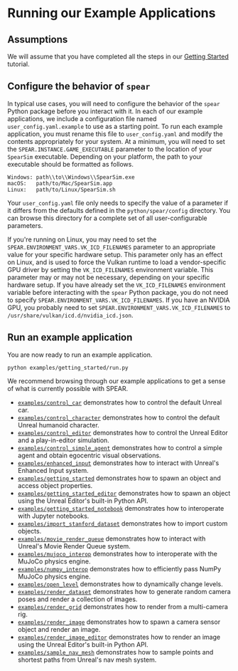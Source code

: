# Running our Example Applications

## Assumptions

We will assume that you have completed all the steps in our [Getting Started](docs/getting_started.md) tutorial.

## Configure the behavior of `spear`

In typical use cases, you will need to configure the behavior of the `spear` Python package before you interact with it. In each of our example applications, we include a configuration file named `user_config.yaml.example` to use as a starting point. To run each example application, you must rename this file to `user_config.yaml` and modify the contents appropriately for your system. At a minimum, you will need to set the `SPEAR.INSTANCE.GAME_EXECUTABLE` parameter to the location of your `SpearSim` executable. Depending on your platform, the path to your executable should be formatted as follows.

```
Windows: path\\to\\Windows\\SpearSim.exe
macOS:   path/to/Mac/SpearSim.app
Linux:   path/to/Linux/SpearSim.sh
```

Your `user_config.yaml` file only needs to specify the value of a parameter if it differs from the defaults defined in the `python/spear/config` directory. You can browse this directory for a complete set of all user-configurable parameters.

If you're running on Linux, you may need to set the `SPEAR.ENVIRONMENT_VARS.VK_ICD_FILENAMES` parameter to an appropriate value for your specific hardware setup. This parameter only has an effect on Linux, and is used to force the Vulkan runtime to load a vendor-specific GPU driver by setting the `VK_ICD_FILENAMES` environment variable. This parameter may or may not be necessary, depending on your specific hardware setup. If you have already set the `VK_ICD_FILENAMES` environment variable before interacting with the `spear` Python package, you do not need to specify `SPEAR.ENVIRONMENT_VARS.VK_ICD_FILENAMES`. If you have an NVIDIA GPU, you probably need to set `SPEAR.ENVIRONMENT_VARS.VK_ICD_FILENAMES` to `/usr/share/vulkan/icd.d/nvidia_icd.json`.

## Run an example application

You are now ready to run an example application.

```console
python examples/getting_started/run.py
```

We recommend browsing through our example applications to get a sense of what is currently possible with SPEAR.
  - [`examples/control_car`](../examples/control_car) demonstrates how to control the default Unreal car.
  - [`examples/control_character`](../examples/control_character) demonstrates how to control the default Unreal humanoid character.
  - [`examples/control_editor`](../examples/control_editor) demonstrates how to control the Unreal Editor and a play-in-editor simulation.
  - [`examples/control_simple_agent`](../examples/control_simple_agent) demonstrates how to control a simple agent and obtain egocentric visual observations.
  - [`examples/enhanced_input`](../examples/enhanced_input) demonstrates how to interact with Unreal's Enhanced Input system.
  - [`examples/getting_started`](../examples/getting_started) demonstrates how to spawn an object and access object properties.
  - [`examples/getting_started_editor`](../examples/getting_started_editor) demonstrates how to spawn an object using the Unreal Editor's built-in Python API.
  - [`examples/getting_started_notebook`](../examples/getting_started_notebook) demonstrates how to interoperate with Jupyter notebooks.
  - [`examples/import_stanford_dataset`](../examples/import_stanford_dataset) demonstrates how to import custom objects.
  - [`examples/movie_render_queue`](../examples/movie_render_queue) demonstrates how to interact with Unreal's Movie Render Queue system.
  - [`examples/mujoco_interop`](../examples/mujoco_interop) demonstrates how to interoperate with the MuJoCo physics engine.
  - [`examples/numpy_interop`](../examples/numpy_interop) demonstrates how to efficiently pass NumPy  MuJoCo physics engine.
  - [`examples/open_level`](../examples/open_level) demonstrates how to dynamically change levels.
  - [`examples/render_dataset`](../examples/render_dataset) demonstrates how to generate random camera poses and render a collection of images.
  - [`examples/render_grid`](../examples/render_grid) demonstrates how to render from a multi-camera rig.
  - [`examples/render_image`](../examples/render_image) demonstrates how to spawn a camera sensor object and render an image.
  - [`examples/render_image_editor`](../examples/render_image) demonstrates how to render an image using the Unreal Editor's built-in Python API.
  - [`examples/sample_nav_mesh`](../examples/sample_nav_mesh) demonstrates how to sample points and shortest paths from Unreal's nav mesh system.
